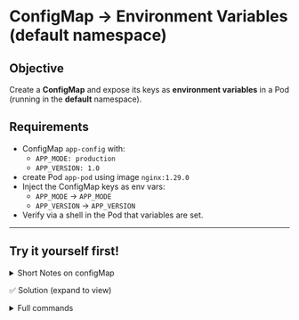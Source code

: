 # ConfigMap → Environment Variables (default namespace)

## Objective
Create a **ConfigMap** and expose its keys as **environment variables** in a Pod (running in the **default** namespace).

## Requirements
- ConfigMap `app-config` with:
  - `APP_MODE: production`
  - `APP_VERSION: 1.0`
- create Pod `app-pod` using image `nginx:1.29.0`
- Inject the ConfigMap keys as env vars:
  - `APP_MODE` → `APP_MODE`
  - `APP_VERSION` → `APP_VERSION`
- Verify via a shell in the Pod that variables are set.

---

## Try it yourself first!

<details><summary>Short Notes on configMap </summary>
  
- A ConfigMap can be mounted into Pods either as environment variables or as files.
- If the application supports reading env vars, use envFrom (all keys) or configMapKeyRef (per key).
- If the application does not read env vars and instead expects configuration files, mount the ConfigMap as a volume so each key becomes a file.
- For CKAD, **always check the question wording**: “mount as env vars” means inject via env/envFrom, while “does not read env vars; config must be files” means use a volume mount.

✅ Both approaches = “Mount ConfigMap values as environment variables”
- env + configMapKeyRef = selective injection.
- envFrom + configMapRef = inject all keys.
  
</details>

✅ Solution (expand to view)
<details><summary>Full commands</summary>

```bash
# 1) Create ConfigMap (default namespace)
kubectl create cm app-config \
  --from-literal APP_MODE=production \
  --from-literal APP_VERSION=1.0

# 2) Create Pod from inline YAML
kubectl apply -f - <<'EOF'
apiVersion: v1
kind: Pod
metadata:
  name: app-pod
spec:
  containers:
  - name: app-pod
    image: nginx:1.29.0
    envFrom:
    - configMapRef:
        name: app-config
EOF

# 3) Verify env values inside the running container
kubectl wait --for=condition=Ready pod/app-pod --timeout=60s
kubectl exec app-pod -- sh -c 'echo APP_MODE=$APP_MODE; echo APP_VERSION=$APP_VERSION'

# Or list all envs and grep
kubectl exec app-pod -- env | grep "^APP_"
# Expected:
# APP_MODE=production
# APP_VERSION=1.0

```
</details>
